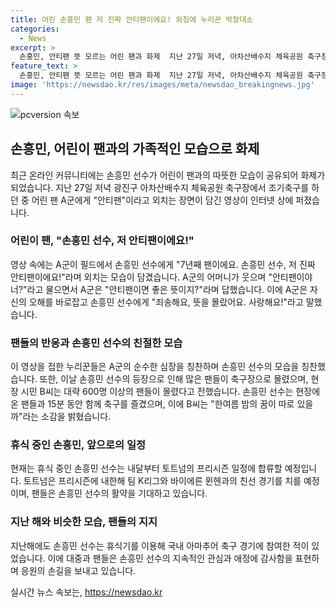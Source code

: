 ```yaml
---
title: 어린 손흥민 팬 저 진짜 안티팬이에요! 외침에 누리꾼 박장대소
categories:
  - News
excerpt: >
  손흥민, 안티팬 뜻 모르는 어린 팬과 화제  지난 27일 저녁, 아차산배수지 체육공원 축구장에서 손흥민이 조기축구를 하는 도중 어린 팬 A군이 안티팬이라며 손흥민을 향해 외친 장면이 누리꾼들 사이에서 화제가 되고 있다. A군은 자신이 손흥민의 팬이라며 손흥민 선수 저 진짜 안티팬이에요!라며 외쳤다가 잘못을 인정하고 사랑을 표현하며 손흥민에게 사과하는 모습이 귀엽다며 누리꾼들의 화제를 모았다. 또한, 손흥민이 갑작스럽게 축구장에 나타나 팬들과 함께 공을 차며 화제를 모았던 사실도 함께 알려졌다.
feature_text: >
  손흥민, 안티팬 뜻 모르는 어린 팬과 화제  지난 27일 저녁, 아차산배수지 체육공원 축구장에서 손흥민이 조기축구를 하는 도중 어린 팬 A군이 안티팬이라며 손흥민을 향해 외친 장면이 누리꾼들 사이에서 화제가 되고 있다. A군은 자신이 손흥민의 팬이라며 손흥민 선수 저 진짜 안티팬이에요!라며 외쳤다가 잘못을 인정하고 사랑을 표현하며 손흥민에게 사과하는 모습이 귀엽다며 누리꾼들의 화제를 모았다. 또한, 손흥민이 갑작스럽게 축구장에 나타나 팬들과 함께 공을 차며 화제를 모았던 사실도 함께 알려졌다.
image: 'https://newsdao.kr/res/images/meta/newsdao_breakingnews.jpg'
---
```


<p><img src="https://newsdao.kr/res/images/meta/newsdao_breakingnews.jpg" alt="pcversion 속보" /></p>

<h2 data-ke-size="size26">손흥민, 어린이 팬과의 가족적인 모습으로 화제</h2>

<p data-ke-size="size16">최근 온라인 커뮤니티에는 손흥민 선수가 어린이 팬과의 따뜻한 모습이 공유되어 화제가 되었습니다. 지난 27일 저녁 광진구 아차산배수지 체육공원 축구장에서 조기축구를 하던 중 어린 팬 A군에게 "안티팬"이라고 외치는 장면이 담긴 영상이 인터넷 상에 퍼졌습니다.</p>

<h3 data-ke-size="size20">어린이 팬, "손흥민 선수, 저 안티팬이에요!"</h3>

<p data-ke-size="size16">영상 속에는 A군이 필드에서 손흥민 선수에게 "7년째 팬이에요. 손흥민 선수, 저 진짜 안티팬이에요!"라며 외치는 모습이 담겼습니다. A군의 어머니가 웃으며 "안티팬이야 너?"라고 물으면서 A군은 "안티팬이면 좋은 뜻이지?"라며 답했습니다. 이에 A군은 자신의 오해를 바로잡고 손흥민 선수에게 "죄송해요, 뜻을 몰랐어요. 사랑해요!"라고 말했습니다.</p>

<h3 data-ke-size="size20">팬들의 반응과 손흥민 선수의 친절한 모습</h3>

<p data-ke-size="size16">이 영상을 접한 누리꾼들은 A군의 순수한 심장을 칭찬하며 손흥민 선수의 모습을 칭찬했습니다. 또한, 이날 손흥민 선수의 등장으로 인해 많은 팬들이 축구장으로 몰렸으며, 현장 시민 B씨는 대략 600명 이상의 팬들이 몰렸다고 전했습니다. 손흥민 선수는 현장에 온 팬들과 15분 동안 함께 축구를 즐겼으며, 이에 B씨는 "한여름 밤의 꿈이 따로 있을까"라는 소감을 밝혔습니다.</p>

<h3 data-ke-size="size20">휴식 중인 손흥민, 앞으로의 일정</h3>

<p data-ke-size="size16">현재는 휴식 중인 손흥민 선수는 내달부터 토트넘의 프리시즌 일정에 합류할 예정입니다. 토트넘은 프리시즌에 내한해 팀 K리그와 바이에른 뮌헨과의 친선 경기를 치를 예정이며, 팬들은 손흥민 선수의 활약을 기대하고 있습니다.</p>

<h3 data-ke-size="size20">지난 해와 비슷한 모습, 팬들의 지지</h3>

<p data-ke-size="size16">지난해에도 손흥민 선수는 휴식기를 이용해 국내 아마추어 축구 경기에 참여한 적이 있었습니다. 이에 대중과 팬들은 손흥민 선수의 지속적인 관심과 애정에 감사함을 표현하며 응원의 손길을 보내고 있습니다.</p>
실시간 뉴스 속보는, <a href="https://newsdao.kr" rel="dofollow">https://newsdao.kr</a>



